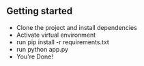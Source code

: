 
## Getting started
- Clone the project and install dependencies
- Activate virtual environment
- run pip install -r requirements.txt
- run python app.py
- You're Done!

